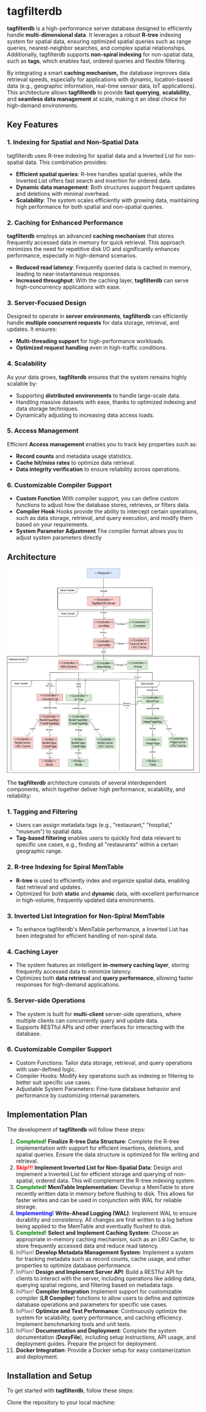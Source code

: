 # tagfilterdb

**tagfilterdb** is a high-performance server database designed to efficiently handle **multi-dimensional data**. It leverages a robust **R-tree** indexing system for spatial data, ensuring optimized spatial queries such as range queries, nearest-neighbor searches, and complex spatial relationships. Additionally, tagfilterdb supports **non-spiral indexing** for non-spatial data, such as **tags**, which enables fast, ordered queries and flexible filtering.

By integrating a smart **caching mechanism,** the database improves data retrieval speeds, especially for applications with dynamic, location-based data (e.g., geographic information, real-time sensor data, IoT applications). This architecture allows **tagfilterdb** to provide **fast querying**, **scalability**, and **seamless data management** at scale, making it an ideal choice for high-demand environments.

## Key Features

### 1. **Indexing for Spatial and Non-Spatial Data**
tagfilterdb uses R-tree indexing for spatial data and a Inverted List for non-spatial data. This combination provides:
- **Efficient spatial queries**: R-tree handles spatial queries, while the Inverted List offers fast search and insertion for ordered data.
- **Dynamic data management**: Both structures support frequent updates and deletions with minimal overhead.
- **Scalability**: The system scales efficiently with growing data, maintaining high performance for both spatial and non-spatial queries.

### 2. **Caching for Enhanced Performance**
**tagfilterdb** employs an advanced **caching mechanism** that stores frequently accessed data in memory for quick retrieval. This approach minimizes the need for repetitive disk I/O and significantly enhances performance, especially in high-demand scenarios.
- **Reduced read latency**: Frequently queried data is cached in memory, leading to near-instantaneous responses.
- **Increased throughput**: With the caching layer, **tagfilterdb** can serve high-concurrency applications with ease.

### 3. **Server-Focused Design**
Designed to operate in **server environments**, **tagfilterdb** can efficiently handle **multiple concurrent requests** for data storage, retrieval, and updates. It ensures:
- **Multi-threading support** for high-performance workloads.
- **Optimized request handling** even in high-traffic conditions.

### 4. **Scalability**
As your data grows, **tagfilterdb** ensures that the system remains highly scalable by:
- Supporting **distributed environments** to handle large-scale data.
- Handling massive datasets with ease, thanks to optimized indexing and data storage techniques.
- Dynamically adjusting to increasing data access loads.

### 5. **Access Management**
Efficient **Access management** enables you to track key properties such as:
- **Record counts** and metadata usage statistics.
- **Cache hit/miss rates** to optimize data retrieval.
- **Data integrity verification** to ensure reliability across operations.

### 6. **Customizable Compiler Support**
- **Custom Function** With compiler support, you can define custom functions to adjust how the database stores, retrieves, or filters data.
- **Compiler Hook** Hooks provide the ability to intercept certain operations, such as data storage, retrieval, and query execution, and modify them based on your requirements.
- **System Parameter Adjustment** The compiler format allows you to adjust system parameters directly

## Architecture

![Class Diagram](./ClassDiagram.webp)

The **tagfilterdb** architecture consists of several interdependent components, which together deliver high performance, scalability, and reliability:

### 1. **Tagging and Filtering**
- Users can assign metadata tags (e.g., "restaurant," "hospital," "museum") to spatial data.
- **Tag-based filtering** enables users to quickly find data relevant to specific use cases, e.g., finding all "restaurants" within a certain geographic range.

### 2. **R-tree Indexing for Spiral MemTable**
- **R-tree** is used to efficiently index and organize spatial data, enabling fast retrieval and updates.
- Optimized for both **static** and **dynamic** data, with excellent performance in high-volume, frequently updated data environments.

### 3. **Inverted List Integration for Non-Spiral MemTable**
- To enhance tagfilterdb's MemTable performance, a Inverted List has been integrated for efficient handling of non-spiral data.

### 4. **Caching Layer**
- The system features an intelligent **in-memory caching layer**, storing frequently accessed data to minimize latency.
- Optimizes both **data retrieval** and **query performance**, allowing faster responses for high-demand applications.

### 5. **Server-side Operations**
- The system is built for **multi-client** server-side operations, where multiple clients can concurrently query and update data.
- Supports RESTful APIs and other interfaces for interacting with the database.

### 6. **Customizable Compiler Support**
- Custom Functions: Tailor data storage, retrieval, and query operations with user-defined logic.
- Compiler Hooks: Modify key operations such as indexing or filtering to better suit specific use cases.
- Adjustable System Parameters: Fine-tune database behavior and performance by customizing internal parameters.

## Implementation Plan

The development of **tagfilterdb** will follow these steps:

1.  <span style="color:green; font-weight:bold;">**Completed!**</span> **Finalize R-tree Data Structure**: Complete the R-tree implementation with support for efficient insertions, deletions, and spatial queries. Ensure the data structure is optimized for file writing and retrieval.
2.  <span style="color:red; font-weight:bold;">**Skip!!!**</span> **Implement Inverted List for Non-Spatial Data**: Design and implement a Inverted List for efficient storage and querying of non-spatial, ordered data. This will complement the R-tree indexing system.
3.  <span style="color:green; font-weight:bold;">**Completed!**</span> **MemTable Implementation**: Develop a MemTable to store recently written data in memory before flushing to disk. This allows for faster writes and can be used in conjunction with WAL for reliable storage.
4.  <span style="color:blue; font-weight:bold;">**Implementing!**</span> **Write-Ahead Logging (WAL)**: Implement WAL to ensure durability and consistency. All changes are first written to a log before being applied to the MemTable and eventually flushed to disk.
5.  <span style="color:green; font-weight:bold;">**Completed!**</span> **Select and Implement Caching System**: Choose an appropriate in-memory caching mechanism, such as an LRU Cache, to store frequently accessed data and reduce read latency.
6. <span style="color:gray; font-weight:bold;">**InPlan!**</span> **Develop Metadata Management System**: Implement a system for tracking metadata such as record counts, cache usage, and other properties to optimize database performance.
7. <span style="color:gray; font-weight:bold;">**InPlan!**</span> **Design and Implement Server API**: Build a RESTful API for clients to interact with the server, including operations like adding data, querying spatial regions, and filtering based on metadata tags.
8. <span style="color:gray; font-weight:bold;">**InPlan!**</span> **Compiler Integration** Implement support for customizable compiler (**LR Compiler**) functions to allow users to define and optimize database operations and parameters for specific use cases.
9. <span style="color:gray; font-weight:bold;">**InPlan!**</span> **Optimize and Test Performance**: Continuously optimize the system for scalability, query performance, and caching efficiency. Implement benchmarking tools and unit tests.
10. <span style="color:gray; font-weight:bold;">**InPlan!**</span> **Documentation and Deployment**: Complete the system documentation (**DoxyFile**), including setup instructions, API usage, and deployment guides. Prepare the project for deployment.
11. **Docker Integration**: Provide a Docker setup for easy containerization and deployment.

## Installation and Setup

To get started with **tagfilterdb**, follow these steps:

Clone the repository to your local machine:

